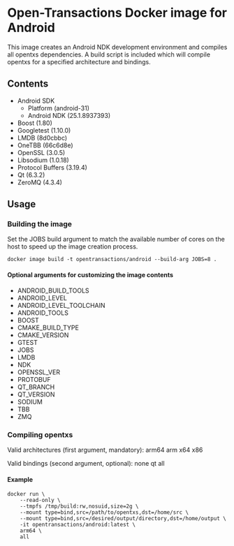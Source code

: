 # Open-Transactions Docker image for Android

This image creates an Android NDK development environment and compiles all opentxs dependencies. A build script is included which will compile opentxs for a specified architecture and bindings.

## Contents

* Android SDK
  * Platform (android-31)
  * Android NDK (25.1.8937393)
* Boost (1.80)
* Googletest (1.10.0)
* LMDB (8d0cbbc)
* OneTBB (66c6d8e)
* OpenSSL (3.0.5)
* Libsodium (1.0.18)
* Protocol Buffers (3.19.4)
* Qt (6.3.2)
* ZeroMQ (4.3.4)

## Usage

### Building the image

Set the JOBS build argument to match the available number of cores on the host to speed up the image creation process.

```
docker image build -t opentransactions/android --build-arg JOBS=8 .
```

#### Optional arguments for customizing the image contents

* ANDROID_BUILD_TOOLS
* ANDROID_LEVEL
* ANDROID_LEVEL_TOOLCHAIN
* ANDROID_TOOLS
* BOOST
* CMAKE_BUILD_TYPE
* CMAKE_VERSION
* GTEST
* JOBS
* LMDB
* NDK
* OPENSSL_VER
* PROTOBUF
* QT_BRANCH
* QT_VERSION
* SODIUM
* TBB
* ZMQ

### Compiling opentxs

Valid architectures (first argument, mandatory): arm64 arm x64 x86

Valid bindings (second argument, optional): none qt all


#### Example

```
docker run \
    --read-only \
    --tmpfs /tmp/build:rw,nosuid,size=2g \
    --mount type=bind,src=/path/to/opentxs,dst=/home/src \
    --mount type=bind,src=/desired/output/directory,dst=/home/output \
    -it opentransactions/android:latest \
    arm64 \
    all
```
